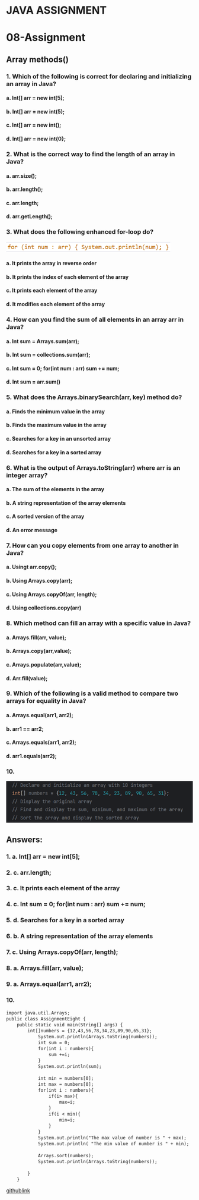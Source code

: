 # JAVA ASSIGNMENT 
# 08-Assignment
## Array methods()
### <P>1. Which of the following is correct for declaring and initializing an array in Java?<p>
#### <P>a. Int[] arr = new int[5];<p>
#### <p>b. Int[] arr = new int(5);<p>
#### <P>c. Int[] arr = new int();<p>
#### <P>d. Int[] arr = new int{0};<P>
### <P>2. What is the correct way to find the length of an array in Java?<p>
#### <P>a. arr.size();<p>
#### <p>b. arr.length();<p>
#### <p>c. arr.length;<p>
#### <p>d. arr.getLength();<P>
### <p>3. What does the following enhanced for-loop do?<p>
![image](./pic%201.png)
#### <p>a. It prints the array in reverse order<p>
#### <p>b. It prints the index of each element of the array<p>
#### <p>c. It prints each element of the array<P>
#### <p>d. It modifies each element of the array<p>
### <p>4. How can you find the sum of all elements in an array arr in Java?<p>
#### <p>a. Int sum = Arrays.sum(arr);<p>
#### <p>b. Int sum = collections.sum(arr);<p>
#### <p>c. Int sum = 0;  for(int num : arr) sum += num;<p>
#### <p>d. Int sum = arr.sum()<p>
### <p>5. What does the Arrays.binarySearch(arr, key) method do?<p>
#### <p>a. Finds the minimum value in the array<p>
#### <p>b. Finds the maximum value in the array<p>
#### <p>c. Searches for a key in an unsorted array<p>
#### <p>d. Searches for a key in a sorted array<p>
### <p>6. What is the output of Arrays.toString(arr) where arr is an integer array?<p>
#### <p>a. The sum of the elements in the array<p>
#### <p>b. A string representation of the array elements<p>
#### <P>c. A sorted version of the array<P>
#### <P>d. An error message<P>
### <p>7. How can you copy elements from one array to another in Java?<P>
#### <p>a. Usingt arr.copy();<p>
#### <p>b. Using Arrays.copy(arr);<P>
#### <p>c. Using Arrays.copyOf(arr, length);<P>
#### <P>d. Using collections.copy(arr)<p>
### <p>8. Which method can fill an array with a specific value in Java?<p>
#### <p>a. Arrays.fill(arr, value);<p>
#### <p>b. Arrays.copy(arr,value);<p>
#### <P>c. Arrays.populate(arr,value);<P>
#### <p>d. Arr.fill(value);<P>
### <p>9. Which of the following is a valid method to compare two arrays for equality in Java?<p>
#### <P>a. Arrays.equal(arr1, arr2);<P>
#### <p>b. arr1 == arr2;<p>
#### <p>c. Arrays.equals(arr1, arr2);<P>
#### <p>d. arr1.equals(arr2);<P>
### <p>10.<p>
![image](./Pic2.png)
## Answers:
### <p>1. a. Int[] arr = new int[5];<p>
### <p>2. c. arr.length;<P>
### <p>3. c. It prints each element of the array<p>
### <p>4. c. Int sum = 0;  for(int num : arr) sum += num;<p>
### <p>5. d. Searches for a key in a sorted array<p>
### <p>6. b. A string representation of the array elements<p>
### <p>7. c. Using Arrays.copyOf(arr, length);<P>
### <p>8. a. Arrays.fill(arr, value);<p>
### <p>9. a. Arrays.equal(arr1, arr2);<p>
### <p>10.<p>
```
import java.util.Arrays;
public class AssignmentEight {
    public static void main(String[] args) {
        int[]numbers = {12,43,56,78,34,23,89,90,65,31};
            System.out.println(Arrays.toString(numbers));
            int sum = 0;
            for(int i : numbers){
                sum +=i;
            }
            System.out.println(sum);

            int min = numbers[0];
            int max = numbers[0];
            for(int i : numbers){
                if(i> max){
                    max=i;
                }
                if(i < min){
                    min=i;
                }
            }
            System.out.println("The max value of number is " + max);
            System.out.println( "The min value of number is " + min);

            Arrays.sort(numbers);
            System.out.println(Arrays.toString(numbers));

        }
    }
```
[githublink](https://github.com/Aromalpriyan/Assignment---8)